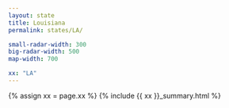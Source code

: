```yaml
---
layout: state
title: Louisiana
permalink: states/LA/

small-radar-width: 300
big-radar-width: 500
map-width: 700

xx: "LA"
---
```


{% assign xx = page.xx %}
{% include {{ xx }}_summary.html %}